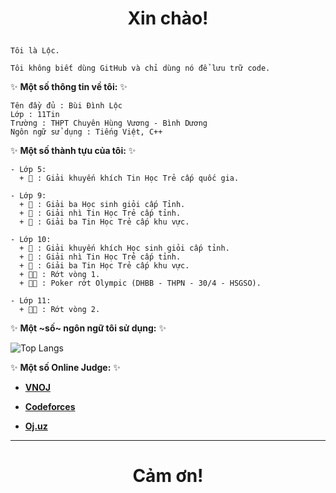 # <p align="center">**Xin chào!**</p>

```
Tôi là Lộc.

Tôi không biết dùng GitHub và chỉ dùng nó để lưu trữ code.
```

 ✨ **Một số thông tin về tôi:** ✨

```
Tên đầy đủ : Bùi Đình Lộc
Lớp : 11Tin
Trường : THPT Chuyên Hùng Vương - Bình Dương
Ngôn ngữ sử dụng : Tiếng Việt, C++
```

 ✨ **Một số thành tựu của tôi:** ✨

``` 
- Lớp 5:
  + 🏅 : Giải khuyến khích Tin Học Trẻ cấp quốc gia.

- Lớp 9:
  + 🥉 : Giải ba Học sinh giỏi cấp Tỉnh.
  + 🥈 : Giải nhì Tin Học Trẻ cấp tỉnh.
  + 🥉 : Giải ba Tin Học Trẻ cấp khu vực.

- Lớp 10:
  + 🏅 : Giải khuyến khích Học sinh giỏi cấp tỉnh.
  + 🥈 : Giải nhì Tin Học Trẻ cấp tỉnh.
  + 🥉 : Giải ba Tin Học Trẻ cấp khu vực.
  + ✋🏻 : Rớt vòng 1.
  + ✋🏻 : Poker rớt Olympic (DHBB - THPN - 30/4 - HSGSO).

- Lớp 11:
  + ✋🏻 : Rớt vòng 2.

 ```

 ✨ **Một ~số~ ngôn ngữ tôi sử dụng:** ✨
 
![Top Langs](https://github-readme-stats.vercel.app/api/top-langs/?username=2-TgX&exclude_repo=github-readme-stats,anuraghazra.github.io)


 ✨ **Một số Online Judge:** ✨

- [**VNOJ**](https://oj.vnoi.info/user/%E1%85%A0%E1%85%A0%E1%85%A0)

- [**Codeforces**](https://codeforces.com/profile/0f1738)

- [**Oj.uz**](https://oj.uz/profile/TgX_2)


---
# <p align="center">**Cảm ơn!**</p>
<!--
**TgX-2/TgX-2** is a ✨ _special_ ✨ repository because its `README.md` (this file) appears on your GitHub profile.

Here are some ideas to get you started:

- 🔭 I’m currently working on ...
- 🌱 I’m currently learning ...
- 👯 I’m looking to collaborate on ...
- 🤔 I’m looking for help with ...
- 💬 Ask me about ...
- 📫 How to reach me: ...
- 😄 Pronouns: ...
- ⚡ Fun fact: ...
-->

